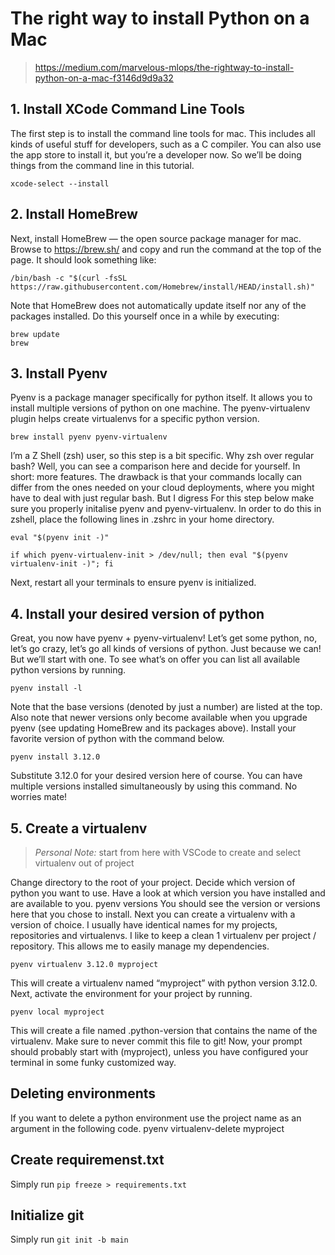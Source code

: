 # The right way to install Python on a Mac

>https://medium.com/marvelous-mlops/the-rightway-to-install-python-on-a-mac-f3146d9d9a32

## 1. Install XCode Command Line Tools

The first step is to install the command line tools for mac. This includes all kinds of useful stuff for developers, such as a C compiler. You can also use the app store to install it, but you’re a developer now. So we’ll be doing things from the command line in this tutorial.

```
xcode-select --install
```

## 2. Install HomeBrew

Next, install HomeBrew — the open source package manager for mac. Browse to https://brew.sh/ and copy and run the command at the top of the page. It should look something like:

```
/bin/bash -c "$(curl -fsSL https://raw.githubusercontent.com/Homebrew/install/HEAD/install.sh)"
```

Note that HomeBrew does not automatically update itself nor any of the packages installed. Do this yourself once in a while by executing:

```
brew update
brew
```

## 3. Install Pyenv

Pyenv is a package manager specifically for python itself. It allows you to install multiple versions of python on one machine. The pyenv-virtualenv plugin helps create virtualenvs for a specific python version.

```
brew install pyenv pyenv-virtualenv
```

I’m a Z Shell (zsh) user, so this step is a bit specific. Why zsh over regular bash? Well, you can see a comparison here and decide for yourself. In short: more features. The drawback is that your commands locally can differ from the ones needed on your cloud deployments, where you might have to deal with just regular bash. But I digress
For this step below make sure you properly initalise pyenv and pyenv-virtualenv. In order to do this in zshell, place the following lines in .zshrc in your home directory.

```
eval "$(pyenv init -)"

if which pyenv-virtualenv-init > /dev/null; then eval "$(pyenv virtualenv-init -)"; fi
```

Next, restart all your terminals to ensure pyenv is initialized.

## 4. Install your desired version of python

Great, you now have pyenv + pyenv-virtualenv! Let’s get some python, no, let’s go crazy, let’s go all kinds of versions of python. Just because we can! But we’ll start with one. To see what’s on offer you can list all available python versions by running.

```
pyenv install -l
```

Note that the base versions (denoted by just a number) are listed at the top. Also note that newer versions only become available when you upgrade pyenv (see updating HomeBrew and its packages above).
Install your favorite version of python with the command below.

```
pyenv install 3.12.0
```

Substitute 3.12.0 for your desired version here of course. You can have multiple versions installed simultaneously by using this command. No worries mate!

## 5. Create a virtualenv

>*Personal Note:* start from here with VSCode to create and select virtualenv out of project

Change directory to the root of your project. Decide which version of python you want to use. Have a look at which version you have installed and are available to you.
pyenv versions
You should see the version or versions here that you chose to install. Next you can create a virtualenv with a version of choice. I usually have identical names for my projects, repositories and virtualenvs. I like to keep a clean 1 virtualenv per project / repository. This allows me to easily manage my dependencies.

```
pyenv virtualenv 3.12.0 myproject
```

This will create a virtualenv named “myproject” with python version 3.12.0. Next, activate the environment for your project by running.

```
pyenv local myproject
```

This will create a file named .python-version that contains the name of the virtualenv. Make sure to never commit this file to git! Now, your prompt should probably start with (myproject), unless you have configured your terminal in some funky customized way.

## Deleting environments

If you want to delete a python environment use the project name as an argument in the following code.
pyenv virtualenv-delete myproject

## Create requiremenst.txt

Simply run
```pip freeze > requirements.txt```

## Initialize git

Simply run
```git init -b main```

